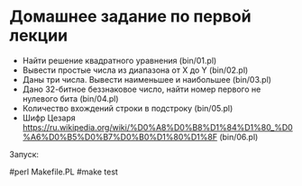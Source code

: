 Домашнее задание по первой лекции
============================

* Найти решение квадратного уравнения (bin/01.pl)
* Вывести простые числа из диапазона от X до Y (bin/02.pl)
* Даны три числа. Вывести наименьшее и наибольшее  (bin/03.pl)
* Дано 32-битное беззнаковое число, найти номер первого не нулевого бита (bin/04.pl) 
* Количество вхождений строки в подстроку (bin/05.pl)
* Шифр Цезаря https://ru.wikipedia.org/wiki/%D0%A8%D0%B8%D1%84%D1%80_%D0%A6%D0%B5%D0%B7%D0%B0%D1%80%D1%8F  (bin/06.pl)

Запуск:

#perl Makefile.PL
#make test